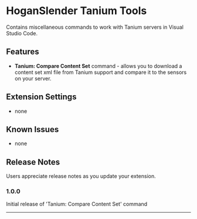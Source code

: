 # HoganSlender Tanium Tools

Contains miscellaneous commands to work with Tanium servers in Visual Studio Code.

## Features

* **Tanium: Compare Content Set** command - allows you to download a content set xml file from Tanium support and compare it to the sensors on your server.

## Extension Settings

* none

## Known Issues

* none

## Release Notes

Users appreciate release notes as you update your extension.

### 1.0.0

Initial release of 'Tanium: Compare Content Set' command

-----------------------------------------------------------------------------------------------------------
